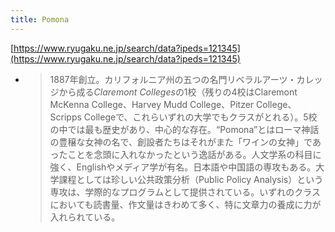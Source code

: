 ```yaml
---
title: Pomona
---
```


[https://www.ryugaku.ne.jp/search/data?ipeds=121345](https://www.ryugaku.ne.jp/search/data?ipeds=121345)

* 
   > 
   > 1887年創立。カリフォルニア州の五つの名門リベラルアーツ・カレッジから成る*Claremont Colleges*の1校（残りの4校はClaremont McKenna College、Harvey Mudd College、Pitzer College、Scripps Collegeで、これらいずれの大学でもクラスがとれる）。5校の中では最も歴史があり、中心的な存在。“Pomona”とはローマ神話の豊穣な女神の名で、創設者たちはそれがまた「ワインの女神」であったことを念頭に入れなかったという逸話がある。人文学系の科目に強く、Englishやメディア学が有名。日本語や中国語の専攻もある。大学課程としては珍しい公共政策分析（Public Policy Analysis）という専攻は、学際的なプログラムとして提供されている。いずれのクラスにおいても読書量、作文量はきわめて多く、特に文章力の養成に力が入れられている。
